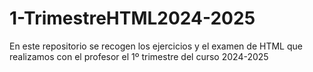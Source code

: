 # 1-TrimestreHTML2024-2025
En este repositorio se recogen los ejercicios y el examen de HTML que realizamos con el profesor el 1º trimestre del curso 2024-2025
